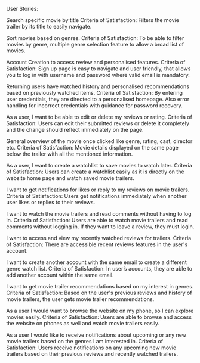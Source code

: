 User Stories:

Search specific movie by title Criteria of Satisfaction: Filters the movie trailer by its title to easily navigate.

Sort movies based on genres. Criteria of Satisfaction: To be able to filter movies by genre, multiple genre selection feature to allow a broad list of movies.

Account Creation to access review and personalised features. Criteria of Satisfaction: Sign up page is easy to navigate and user friendly, that allows you to log in with username and password where valid email is mandatory.

Returning users have watched history and personalised recommendations based on previously watched items. Criteria of Satisfaction: By entering user credentials, they are directed to a personalised homepage. Also error handling for incorrect credentials with guidance for password recovery.

As a user, I want to be able to edit or delete my reviews or rating. Criteria of Satisfaction: Users can edit their submitted reviews or delete it completely and the change should reflect immediately on the page.

General overview of the movie once clicked like genre, rating, cast, director etc. Criteria of Satisfaction: Movie details displayed on the same page below the trailer with all the mentioned information.

As a user, I want to create a watchlist to save movies to watch later. Criteria of Satisfaction: Users can create a watchlist easily as it is directly on the website home page and watch saved movie trailers.

I want to get notifications for likes or reply to my reviews on movie trailers. Criteria of Satisfaction: Users get notifications immediately when another user likes or replies to their reviews.

I want to watch the movie trailers and read comments without having to log in. Criteria of Satisfaction: Users are able to watch movie trailers and read comments without logging in. If they want to leave a review, they must login.

I want to access and view my recently watched reviews for trailers. Criteria of Satisfaction: There are accessible recent reviews features in the user's account.

I want to create another account with the same email to create a different genre watch list. Criteria of Satisfaction: In user’s accounts, they are able to add another account within the same email.

I want to get movie trailer recommendations based on my interest in genres. Criteria of Satisfaction: Based on the user's previous reviews and history of movie trailers, the user gets movie trailer recommendations.

As a user I would want to browse the website on my phone, so I can explore movies easily. Criteria of Satisfaction: Users are able to browse and access the website on phones as well and watch movie trailers easily.

As a user I would like to receive notifications about upcoming or any new movie trailers based on the genres I am interested in. Criteria of Satisfaction: Users receive notifications on any upcoming new movie trailers based on their previous reviews and recently watched trailers.
